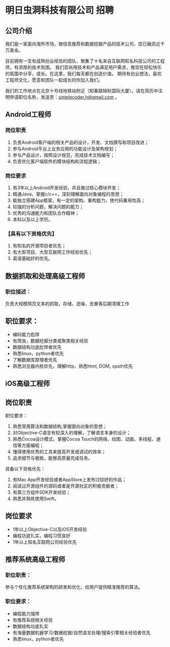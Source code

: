 # 明日虫洞科技有限公司 招聘

## 公司介绍
我们是一家面向海外市场，做信息推荐和数据挖掘产品的技术公司，现已融资近千万美金。

目前拥有一支有成熟创业经验的团队，聚集了十名来自互联网知名科技公司的工程师，有浓厚的技术氛围。
我们崇尚用技术和产品满足用户需求，推崇在轻松快乐的氛围中分享，成长。在这里，我们每天都在创造价值。
期待有创业想法，喜欢工程师文化，愿意和团队一起成长的你加入我们。

我们的工作地点在北京十号线地铁站附近（知春路锦秋国际大厦）。请在简历中注明申请职位名称，发送至：simplecoder.h@gmail.com 。

## Android工程师

### 岗位职责

1. 负责Android客户端的相关产品的设计，开发、文档撰写和项目改进；
2. 参与Android平台上业务应用的功能设计及架构规划；
3. 参与产品设计，按照设计规范，完成技术文档编写；
4. 负责优化客户端软件的模块结构和流程逻辑；

### 岗位要求

1. 有3年以上Android开发经验，并且做过核心模块开发；
2. 精通Java，掌握c/c++，深刻理解面向对象编程的思想；
3. 能独立搭建App框架，有一定的架构、重构能力，使代码重用性高；
4. 较强的分析问题，解决问题的能力；
5. 优秀的沟通能力和团队合作精神；
6. 本科以及以上学历。

### 【具有以下资格优先】

1. 有知名的开源项目者优先；
2. 有大型项目、大型互联网工作经验优先；
3. 英语基础好的优先。

## 数据抓取和处理高级工程师
### 职位描述： 
负责大规模网页文本的抓取，存储，滤噪，去重等后期清理工作

## 职位要求： 
* 编码能力彪悍
* 有爬虫，数据挖掘分类或聚类相关经验
* 数据结构功底彪悍者优先 
* 熟悉linux，python者优先  
* 了解数据库原理者优先 
* 熟悉浏览器内核优先，理解http，熟悉html, DOM, xpath优先

## iOS高级工程师

## 岗位职责 

职位要求：

1. 熟悉常用算法和数据结构,掌握面向对象的思想；
2. 对Objective-C语言有较深入的理解，了解语言本身的设计；
3. 熟悉Cocoa设计模式、掌握Cocoa Touch的网络、绘图、动画、多线程、通信等方面编程；
4. 懂得使用优秀的工具来提高开发或调试的效率；
5. 追求细节与极致，能够高质量完成任务。

具备以下资格优先：

1. 有Mac App开发经验或者AppStore上发布过较好的作品；
2. 阅读过开源组件的源码或者是开源社区的积极贡献者；
3. 有第三方组件SDK开发经验；
4. 熟悉并熟练使用Swift。

## 岗位要求
  
* 1年以上Objective-C以及iOS开发经验
* 编程功底扎实，编程习惯良好
* 1年以上知名互联网公司经验优先 

## 推荐系统高级工程师

### 职位职责： 
参与个性化推荐系统架构的研发和优化，给用户提供精准推荐的算法。

### 职位要求： 

* 编程能力强悍 
* 有推荐系统相关经验
* 数据结构功底扎实
* 有海量数据机器学习/数据挖掘/自然语言处理/搜索引擎相关经验者优先 
* 熟悉linux，python者优先

